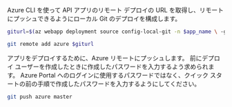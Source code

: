 Azure CLI を使って API アプリのリモート デプロイの URL を取得し、リモートにプッシュできるようにローカル Git のデプロイを構成します。

```bash
giturl=$(az webapp deployment source config-local-git -n $app_name \ -g myResourceGroup --query [url] -o tsv)

git remote add azure $giturl
```

アプリをデプロイするために、Azure リモートにプッシュします。 前にデプロイ ユーザーを作成したときに作成したパスワードを入力するよう求められます。 Azure Portal へのログインに使用するパスワードではなく、クイック スタートの前の手順で作成したパスワードを入力するようにしてください。

```bash
git push azure master
```
